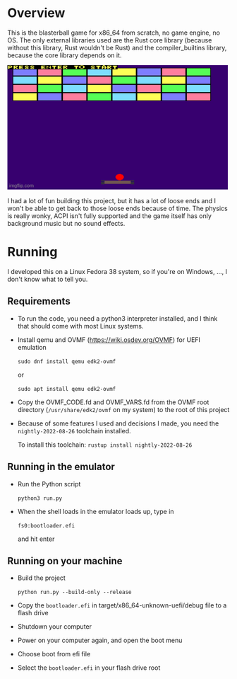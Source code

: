 # Overview
This is the blasterball game for x86_64 from scratch, no game engine, no OS.
The only external libraries used are the Rust core library (because without this
library, Rust wouldn't be Rust) and the compiler_builtins library, because the core
library depends on it.

![Blasterball Gameplay](https://github.com/d-sonuga/bare-metal-blasterball/blob/assets/blasterball-gameplay.gif)

I had a lot of fun building this project, but it has a lot of loose ends and I won't
be able to get back to those loose ends because of time. The physics is really wonky, ACPI
isn't fully supported and the game itself has only background music but no sound effects.

# Running
I developed this on a Linux Fedora 38 system, so if you're on Windows, ..., I don't know what to
tell you.

## Requirements
* To run the code, you need a python3 interpreter installed, and I think that should come
with most Linux systems.

* Install qemu and OVMF (https://wiki.osdev.org/OVMF) for UEFI emulation

    `sudo dnf install qemu edk2-ovmf`

    or
    
    `sudo apt install qemu edk2-ovmf`

* Copy the OVMF_CODE.fd and OVMF_VARS.fd from the OVMF root directory (`/usr/share/edk2/ovmf` on my system)
to the root of this project

* Because of some features I used and decisions I made, you need the 
`nightly-2022-08-26` toolchain installed.

    To install this toolchain: `rustup install nightly-2022-08-26`

## Running in the emulator

* Run the Python script

    `python3 run.py`

* When the shell loads in the emulator loads up, type in

    `fs0:bootloader.efi`
    
    and hit enter

## Running on your machine
* Build the project

    `python run.py --build-only --release`

* Copy the `bootloader.efi` in target/x86_64-unknown-uefi/debug file to a flash drive
* Shutdown your computer
* Power on your computer again, and open the boot menu
* Choose boot from efi file
* Select the `bootloader.efi` in your flash drive root
